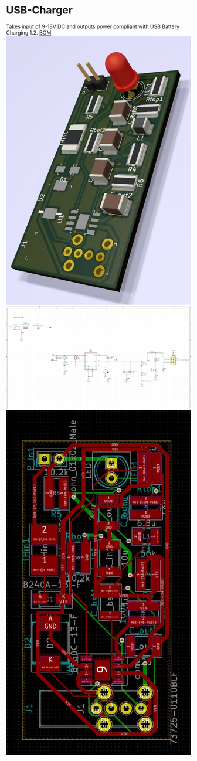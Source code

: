 # USB-Charger
Takes input of 9-18V DC and outputs power compliant with USB Battery Charging 1.2.
[BOM]()
![](model.jpg)
![](sch.jpg)
![](pcb.jpg)



